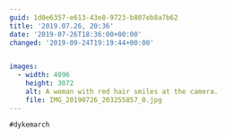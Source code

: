 ```yaml
---
guid: 1d0e6357-e613-43e8-9723-b807eb8a7b62
title: '2019.07.26, 20:36'
date: '2019-07-26T18:36:00+00:00'
changed: '2019-09-24T19:19:44+00:00'


images:
  - width: 4096
    height: 3072
    alt: A woman with red hair smiles at the camera.
    file: IMG_20190726_203255857_0.jpg
---
```


`#dykemarch`
